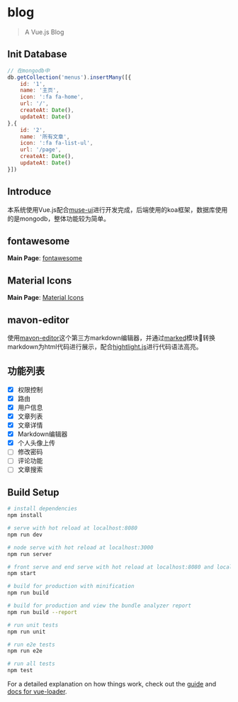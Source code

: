 # blog

> A Vue.js Blog

## Init Database
```js
// 在mongodb中
db.getCollection('menus').insertMany([{
    id: '1',
    name: '主页',
    icon: ':fa fa-home',
    url: '/',
    createAt: Date(),
    updateAt: Date()
},{
    id: '2',
    name: '所有文章',
    icon: ':fa fa-list-ul',
    url: '/page',
    createAt: Date(),
    updateAt: Date()
}])
```

## Introduce
本系统使用Vue.js配合[muse-ui](https://muse-ui.org/#/zh-CN/)进行开发完成，后端使用的koa框架，数据库使用的是mongodb，整体功能较为简单。

## fontawesome

**Main Page**: [fontawesome](http://fontawesome.dashgame.com/)

## Material Icons

**Main Page**: [Material Icons](http://google.github.io/material-design-icons/#getting-icons)

## mavon-editor

使用[mavon-editor](https://github.com/hinesboy/mavonEditor#readme)这个第三方markdown编辑器，并通过[marked](https://github.com/markedjs/marked)模块转换markdown为html代码进行展示，配合[hightlight.js](https://github.com/highlightjs/highlight.js)进行代码语法高亮。

## 功能列表
- [x] 权限控制
- [x] 路由
- [x] 用户信息
- [x] 文章列表
- [x] 文章详情
- [x] Markdown编辑器
- [x] 个人头像上传
- [ ] 修改密码
- [ ] 评论功能
- [ ] 文章搜索

## Build Setup

``` bash
# install dependencies
npm install

# serve with hot reload at localhost:8080
npm run dev

# node serve with hot reload at localhost:3000
npm run server

# front serve and end serve with hot reload at localhost:8080 and localhost:3000
npm start

# build for production with minification
npm run build

# build for production and view the bundle analyzer report
npm run build --report

# run unit tests
npm run unit

# run e2e tests
npm run e2e

# run all tests
npm test
```

For a detailed explanation on how things work, check out the [guide](http://vuejs-templates.github.io/webpack/) and [docs for vue-loader](http://vuejs.github.io/vue-loader).
